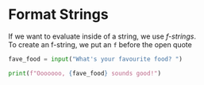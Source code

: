# Format Strings
If we want to evaluate inside of a string, we use *f-strings*.  
To create an f-string, we put an `f` before the open quote

```python
fave_food = input("What's your favourite food? ")

print(f"Ooooooo, {fave_food} sounds good!")
```